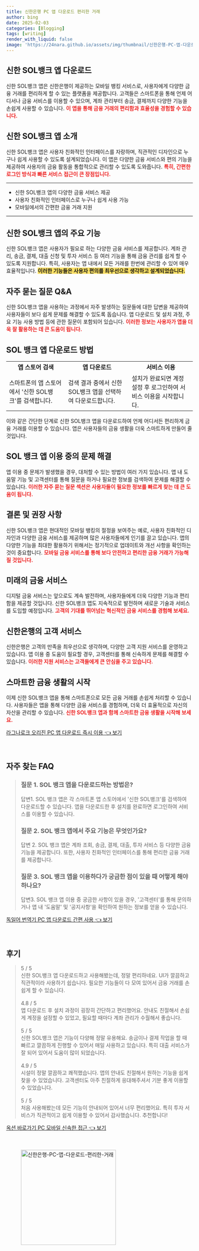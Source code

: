 ```yaml
---
title: 신한은행 PC 앱 다운로드 편리한 거래
author: bing
date: 2025-02-03
categories: [Blogging]
tags: [writing]
render_with_liquid: false
image: 'https://24nara.github.io/assets/img/thumbnail/신한은행-PC-앱-다운로드-편리한-거래.webp'
---
```



<h2 id='신한_BANK_APP_다운로드'>신한 SOL뱅크 앱 다운로드</h2>

<p>신한 SOL뱅크 앱은 신한은행이 제공하는 모바일 뱅킹 서비스로, 사용자에게 다양한 금융 거래를 편리하게 할 수 있는 플랫폼을 제공합니다. 고객들은 스마트폰을 통해 언제 어디서나 금융 서비스를 이용할 수 있으며, 계좌 관리부터 송금, 결제까지 다양한 기능을 손쉽게 사용할 수 있습니다. <b><span style="color: #ee2323;">이 앱을 통해 금융 거래의 편리함과 효율성을 경험할 수 있습니다.</span></b></p>

<h2 id='신한_APP_소개'>신한 SOL뱅크 앱 소개</h2>

<p>신한 SOL뱅크 앱은 사용자 친화적인 인터페이스를 자랑하며, 직관적인 디자인으로 누구나 쉽게 사용할 수 있도록 설계되었습니다. 이 앱은 다양한 금융 서비스와 편의 기능을 제공하여 사용자의 금융 활동을 통합적으로 관리할 수 있도록 도와줍니다. <b><span style="color: #ee2323;">특히, 간편한 로그인 방식과 빠른 서비스 접근이 큰 장점입니다.</span></b></p>

<hr />

<ul>
    <li>신한 SOL뱅크 앱의 다양한 금융 서비스 제공</li>
    <li>사용자 친화적인 인터페이스로 누구나 쉽게 사용 가능</li>
    <li>모바일에서의 간편한 금융 거래 지원</li>
</ul>

<hr />

<h2 id='SOL_뱅크_기능'>신한 SOL뱅크 앱의 주요 기능</h2>

<p>신한 SOL뱅크 앱은 사용자가 필요로 하는 다양한 금융 서비스를 제공합니다. 계좌 관리, 송금, 결제, 대출 신청 및 투자 서비스 등 여러 기능을 통해 금융 관리를 쉽게 할 수 있도록 지원합니다. 특히, 사용자는 앱 내에서 모든 거래를 한번에 관리할 수 있어 매우 효율적입니다. <b><span style="background-color: #ffe066;">이러한 기능들은 사용자 편의를 최우선으로 생각하고 설계되었습니다.</span></b></p>

<h2 id='자주_묻는_질문'>자주 묻는 질문 Q&A</h2>

<p>신한 SOL뱅크 앱을 사용하는 과정에서 자주 발생하는 질문들에 대한 답변을 제공하여 사용자들이 보다 쉽게 문제를 해결할 수 있도록 돕습니다. 앱 다운로드 및 설치 과정, 주요 기능 사용 방법 등에 관한 질문이 포함되어 있습니다. <b><span style="color: #ee2323;">이러한 정보는 사용자가 앱을 더욱 잘 활용하는 데 큰 도움이 됩니다.</span></b></p>

<h2 id='다운로드_방법'>SOL 뱅크 앱 다운로드 방법</h2>

<table>
    <tr>
        <td style="text-align: center; height: 17px;"><b>앱 스토어 검색</b></td>
        <td style="text-align: center; height: 17px;"><b>앱 다운로드</b></td>
        <td style="text-align: center; height: 17px;"><b>서비스 이용</b></td>
    </tr>
    <tr>
        <td>스마트폰의 앱 스토어에서 '신한 SOL뱅크'를 검색합니다.</td>
        <td>검색 결과 중에서 신한 SOL뱅크 앱을 선택하여 다운로드합니다.</td>
        <td>설치가 완료되면 계정 설정 후 로그인하여 서비스 이용을 시작합니다.</td>
    </tr>
</table>

<p>이와 같은 간단한 단계로 신한 SOL뱅크 앱을 다운로드하여 언제 어디서든 편리하게 금융 거래를 이용할 수 있습니다. 앱은 사용자들의 금융 생활을 더욱 스마트하게 만들어 줄 것입니다.</p>

<h2 id='기타_문제'>SOL 뱅크 앱 이용 중의 문제 해결</h2>

<p>앱 이용 중 문제가 발생했을 경우, 대처할 수 있는 방법이 여러 가지 있습니다. 앱 내 도움말 기능 및 고객센터를 통해 질문을 하거나 필요한 정보를 검색하여 문제를 해결할 수 있습니다. <b><span style="color: #ee2323;">이러한 자주 묻는 질문 섹션은 사용자들이 필요한 정보를 빠르게 찾는 데 큰 도움이 됩니다.</span></b></p>

<h2 id='결론'>결론 및 권장 사항</h2>

<p>신한 SOL뱅크 앱은 현대적인 모바일 뱅킹의 절정을 보여주는 예로, 사용자 친화적인 디자인과 다양한 금융 서비스를 제공하며 많은 사용자들에게 인기를 끌고 있습니다. 앱의 다양한 기능을 최대한 활용하기 위해서는 정기적으로 업데이트와 개선 사항을 확인하는 것이 중요합니다. <b><span style="color: #ee2323;">모바일 금융 서비스를 통해 보다 안전하고 편리한 금융 거래가 가능해질 것입니다.</span></b></p>

<h2 id='미래의_금융'>미래의 금융 서비스</h2>

<p>디지털 금융 서비스는 앞으로도 계속 발전하며, 사용자들에게 더욱 다양한 기능과 편리함을 제공할 것입니다. 신한 SOL뱅크 앱도 지속적으로 발전하며 새로운 기술과 서비스를 도입할 예정입니다. <b><span style="color: #ee2323;">고객의 기대를 뛰어넘는 혁신적인 금융 서비스를 경험해 보세요.</span></b></p>

<h2 id='신한은행_서비스'>신한은행의 고객 서비스</h2>

<p>신한은행은 고객의 만족을 최우선으로 생각하며, 다양한 고객 지원 서비스를 운영하고 있습니다. 앱 이용 중 도움이 필요할 경우, 고객센터를 통해 신속하게 문제를 해결할 수 있습니다. <b><span style="color: #ee2323;">이러한 지원 서비스는 고객들에게 큰 안심을 주고 있습니다.</span></b></p>

<h2 id='스마트_금융'>스마트한 금융 생활의 시작</h2>

<p>이제 신한 SOL뱅크 앱을 통해 스마트폰으로 모든 금융 거래를 손쉽게 처리할 수 있습니다. 사용자들은 앱을 통해 다양한 금융 서비스를 경험하며, 더욱 더 효율적으로 자신의 자산을 관리할 수 있습니다. <b><span style="color: #ee2323;">신한 SOL뱅크 앱과 함께 스마트한 금융 생활을 시작해 보세요.</span></b></p>


<p><a class="click-button" title="라그나로크 오리진 PC 앱 다운로드 즉시 이용" href="https://24nara.github.io/posts/%EB%9D%BC%EA%B7%B8%EB%82%98%EB%A1%9C%ED%81%AC-%EC%98%A4%EB%A6%AC%EC%A7%84-PC-%EC%95%B1-%EB%8B%A4%EC%9A%B4%EB%A1%9C%EB%93%9C-%EC%A6%89%EC%8B%9C-%EC%9D%B4%EC%9A%A9/" rel="dofollow">라그나로크 오리진 PC 앱 다운로드 즉시 이용 👈 보기</a></p><br>
<h2 id='자주_찾는_FAQ'>자주 찾는 FAQ</h2>
<div itemscope="" itemtype="https://schema.org/FAQPage"> 
<blockquote> 
<div itemscope="" itemprop="mainEntity" itemtype="https://schema.org/Question"> 
<h3 itemprop="name">질문 1. SOL 뱅크 앱을 다운로드하는 방법은?</h3> 
<div itemscope="" itemprop="acceptedAnswer" itemtype="https://schema.org/Answer"> 
<span itemprop="text"> 
<p>답변1. SOL 뱅크 앱은 각 스마트폰 앱 스토어에서 '신한 SOL뱅크'를 검색하여 다운로드할 수 있습니다. 앱을 다운로드한 후 설치를 완료하면 로그인하여 서비스를 이용할 수 있습니다.</p> 
</span> 
</div> 
</div> 
<div itemscope="" itemprop="mainEntity" itemtype="https://schema.org/Question"> 
<h3 itemprop="name">질문 2. SOL 뱅크 앱에서 주요 기능은 무엇인가요?</h3> 
<div itemscope="" itemprop="acceptedAnswer" itemtype="https://schema.org/Answer"> 
<span itemprop="text"> 
<p>답변 2. SOL 뱅크 앱은 계좌 조회, 송금, 결제, 대출, 투자 서비스 등 다양한 금융 기능을 제공합니다. 또한, 사용자 친화적인 인터페이스를 통해 편리한 금융 거래를 제공합니다.</p> 
</span> 
</div> 
</div> 
<div itemscope="" itemprop="mainEntity" itemtype="https://schema.org/Question"> 
<h3 itemprop="name">질문 3. SOL 뱅크 앱을 이용하다가 궁금한 점이 있을 때 어떻게 해야 하나요?</h3> 
<div itemscope="" itemprop="acceptedAnswer" itemtype="https://schema.org/Answer"> 
<span itemprop="text"> 
<p>답변3. SOL 뱅크 앱 이용 중 궁금한 사항이 있을 경우, '고객센터'를 통해 문의하거나 앱 내 '도움말' 및 '공지사항'을 확인하여 원하는 정보를 얻을 수 있습니다.</p> 
</span> 
</div> 
</div> 
</blockquote> 
</div>
<p><a class="click-button" title="독일어 번역기 PC 앱 다운로드 간편 사용" href="https://24nara.github.io/posts/%EB%8F%85%EC%9D%BC%EC%96%B4-%EB%B2%88%EC%97%AD%EA%B8%B0-PC-%EC%95%B1-%EB%8B%A4%EC%9A%B4%EB%A1%9C%EB%93%9C-%EA%B0%84%ED%8E%B8-%EC%82%AC%EC%9A%A9/" rel="dofollow">독일어 번역기 PC 앱 다운로드 간편 사용 👈 보기</a></p><br>
<h2 id='후기'>후기</h2>
<div itemscope itemtype="https://schema.org/Product">
  <blockquote>
  <div itemprop="review" itemscope itemtype="https://schema.org/Review">
      <div itemprop="reviewRating" itemscope itemtype="https://schema.org/Rating"> <span itemprop="ratingValue">5</span> / <span itemprop="bestRating">5</span> </div>
      <span itemprop="reviewBody">신한 SOL뱅크 앱 다운로드하고 사용해봤는데, 정말 편리하네요. UI가 깔끔하고 직관적이라 사용하기 쉽습니다. 필요한 기능들이 다 모여 있어서 금융 거래를 손쉽게 할 수 있습니다.</span>
  </div>
  <br>
  <div itemprop="review" itemscope itemtype="https://schema.org/Review">
      <div itemprop="reviewRating" itemscope itemtype="https://schema.org/Rating"> <span itemprop="ratingValue">4.8</span> / <span itemprop="bestRating">5</span> </div>
      <span itemprop="reviewBody">앱 다운로드 후 설치 과정이 굉장히 간단하고 편리했어요. 안내도 친절해서 손쉽게 계정을 설정할 수 있었고, 필요할 때마다 계좌 관리가 수월해서 좋습니다.</span>
  </div>
  <br>
  <div itemprop="review" itemscope itemtype="https://schema.org/Review">
      <div itemprop="reviewRating" itemscope itemtype="https://schema.org/Rating"> <span itemprop="ratingValue">5</span> / <span itemprop="bestRating">5</span> </div>
      <span itemprop="reviewBody">신한 SOL뱅크 앱은 기능이 다양해 정말 유용해요. 송금이나 결제 작업을 할 때 빠르고 깔끔하게 진행할 수 있어서 매일 사용하고 있습니다. 특히 대출 서비스가 잘 되어 있어서 도움이 많이 되었습니다.</span>
  </div>
  <br>
  <div itemprop="review" itemscope itemtype="https://schema.org/Review">
      <div itemprop="reviewRating" itemscope itemtype="https://schema.org/Rating"> <span itemprop="ratingValue">4.9</span> / <span itemprop="bestRating">5</span> </div>
      <span itemprop="reviewBody">시설이 정말 깔끔하고 쾌적했습니다. 앱의 안내도 친절해서 원하는 기능을 쉽게 찾을 수 있었습니다. 고객센터도 아주 친절하게 응대해주셔서 기분 좋게 이용할 수 있었습니다.</span>
  </div>
  <br>
  <div itemprop="review" itemscope itemtype="https://schema.org/Review">
      <div itemprop="reviewRating" itemscope itemtype="https://schema.org/Rating"> <span itemprop="ratingValue">5</span> / <span itemprop="bestRating">5</span> </div>
      <span itemprop="reviewBody">처음 사용해봤는데 모든 기능이 안내되어 있어서 너무 편리했어요. 특히 투자 서비스가 직관적이고 쉽게 이용할 수 있어서 감사했습니다. 추천합니다!</span>
  </div>
  </blockquote>
</div>
<p><a class="click-button" title="옥션 바로가기 PC 모바일 신속한 접근" href="https://24nara.github.io/posts/%EC%98%A5%EC%85%98-%EB%B0%94%EB%A1%9C%EA%B0%80%EA%B8%B0-PC-%EB%AA%A8%EB%B0%94%EC%9D%BC-%EC%8B%A0%EC%86%8D%ED%95%9C-%EC%A0%91%EA%B7%BC/" rel="dofollow">옥션 바로가기 PC 모바일 신속한 접근 👈 보기</a></p><br>
<figure class="image"><img src="https://24nara.github.io/assets/img/thumbnail/신한은행-PC-앱-다운로드-편리한-거래.webp" alt="신한은행-PC-앱-다운로드-편리한-거래" width="256" height="256"></figure>